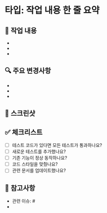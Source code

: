 # 타입: 작업 내용 한 줄 요약

<!-- 
feat: 새로운 기능 추가
fix: 버그 수정
docs: 문서 수정
style: 코드 포맷팅
refactor: 코드 리팩토링
test: 테스트 코드
chore: 빌드, 설정 파일 수정
-->

## 📝 작업 내용
<!-- 구체적인 작업 내용을 적어주세요 -->
- 
- 
- 

## 🔍 주요 변경사항
<!-- 코드 변경사항을 적어주세요 -->
- 
- 
- 

## 📸 스크린샷
<!-- UI 변경사항이 있다면 스크린샷을 첨부해주세요 -->

## ✅ 체크리스트
<!-- 작업 완료 후 체크해주세요 -->
- [ ] 테스트 코드가 있다면 모든 테스트가 통과하나요?
- [ ] 새로운 테스트를 추가했나요?
- [ ] 기존 기능이 정상 동작하나요?
- [ ] 코드 스타일을 맞췄나요?
- [ ] 관련 문서를 업데이트했나요?

## 🤔 참고사항
<!-- PR에 대한 추가 설명이나 참고 자료가 있다면 적어주세요 -->
- 관련 이슈: #
- 
